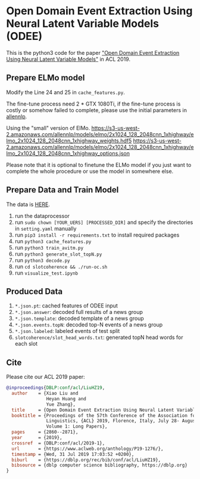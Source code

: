 # Open Domain Event Extraction Using Neural Latent Variable Models (ODEE)
This is the python3 code for the paper ["Open Domain Event Extraction Using Neural Latent Variable Models"](https://arxiv.org/abs/1906.06947) in ACL 2019.

## Prepare ELMo model
Modify the Line 24 and 25 in `cache_features.py`.

The fine-tune process need 2 * GTX 1080Ti, if the fine-tune process is costly or somehow failed 
to complete, please use the initial parameters in [allennlp](https://allennlp.org/elmo).

Using the "small" version of ElMo.
https://s3-us-west-2.amazonaws.com/allennlp/models/elmo/2x1024_128_2048cnn_1xhighway/elmo_2x1024_128_2048cnn_1xhighway_weights.hdf5
https://s3-us-west-2.amazonaws.com/allennlp/models/elmo/2x1024_128_2048cnn_1xhighway/elmo_2x1024_128_2048cnn_1xhighway_options.json

Please note that it is optional to finetune the ELMo model if you just want to complete the whole procedure
or use the model in somewhere else.

## Prepare Data and Train Model

The data is [HERE](https://drive.google.com/open?id=1KjL3mAxj9nmzqC75s2rNaT6x6CJBZZTj).

1. run the dataprocessor
2. run `sudo chown [YOUR_UERS] [PROCESSED_DIR]` and specify the directories in `setting.yaml` manually
2. run `pip3 install -r requirements.txt` to install required packages
3. run `python3 cache_features.py`
4. run `python3 train_avitm.py`
5. run `python3 generate_slot_topN.py`
6. run `python3 decode.py`
7. run `cd slotcoherence && ./run-oc.sh`
8. run `visualize_test.ipynb`

## Produced Data
1. `*.json.pt`: cached features of ODEE input
2. `*.json.answer`: decoded full results of a news group
3. `*.json.template`: decoded template of a news group
4. `*.json.events.topN`: decoded top-N events of a news group
5. `*.json.labeled`: labeled events of test split
6. `slotcoherence/slot_head_words.txt`: generated topN head words for each slot

## Cite
Please cite our ACL 2019 paper:
```bibtex
@inproceedings{DBLP:conf/acl/LiuHZ19,
  author    = {Xiao Liu and
               Heyan Huang and
               Yue Zhang},
  title     = {Open Domain Event Extraction Using Neural Latent Variable Models},
  booktitle = {Proceedings of the 57th Conference of the Association for Computational
               Linguistics, {ACL} 2019, Florence, Italy, July 28- August 2, 2019,
               Volume 1: Long Papers},
  pages     = {2860--2871},
  year      = {2019},
  crossref  = {DBLP:conf/acl/2019-1},
  url       = {https://www.aclweb.org/anthology/P19-1276/},
  timestamp = {Wed, 31 Jul 2019 17:03:52 +0200},
  biburl    = {https://dblp.org/rec/bib/conf/acl/LiuHZ19},
  bibsource = {dblp computer science bibliography, https://dblp.org}
}
```
